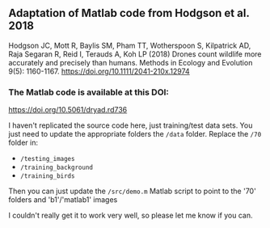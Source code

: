 ## Adaptation of Matlab code from Hodgson et al. 2018  

Hodgson JC, Mott R, Baylis SM, Pham TT, Wotherspoon S, Kilpatrick AD, Raja Segaran R, Reid I, Terauds A, Koh LP (2018) Drones count wildlife more accurately and precisely than humans. Methods in Ecology and Evolution 9(5): 1160-1167. https://doi.org/10.1111/2041-210x.12974

### The Matlab code is available at this DOI:  
https://doi.org/10.5061/dryad.rd736

I haven't replicated the source code here, just training/test data sets. You just need to update the appropriate folders the ```/data``` folder. Replace the ```/70``` folder in:  
 - ```/testing_images```
 - ```/training_background```
 - ```/training_birds```

Then you can just update the ```/src/demo.m``` Matlab script to point to the '70' folders and 'b1'/'matlab1' images  

I couldn't really get it to work very well, so please let me know if you can.  


